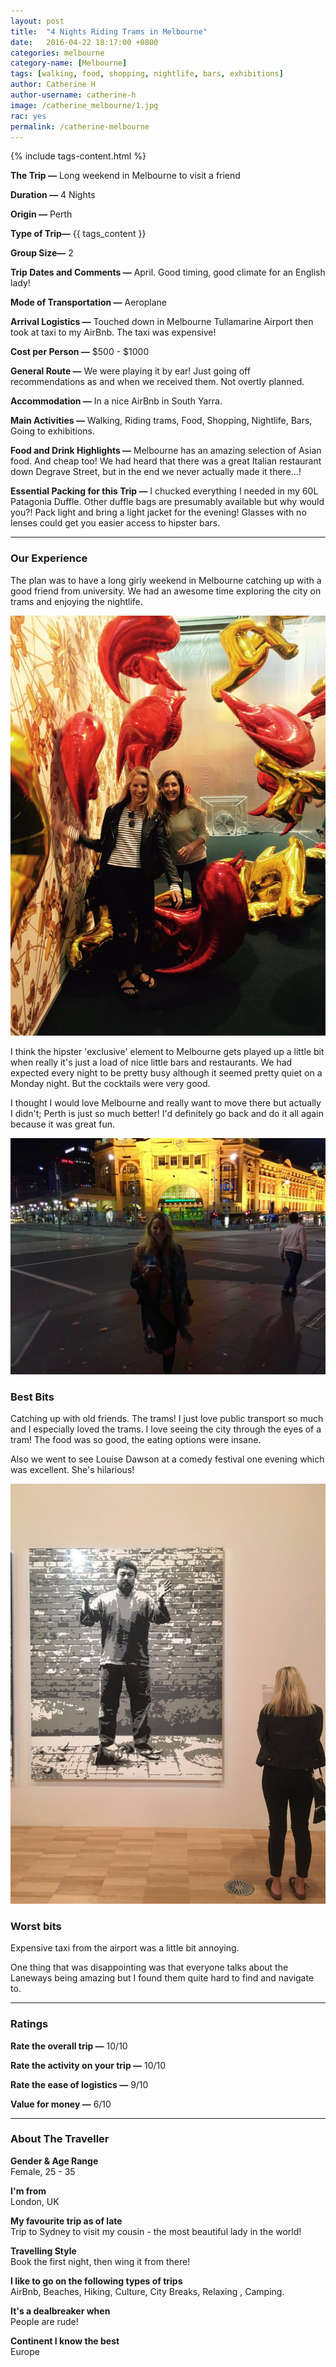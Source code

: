 ```yaml
---
layout: post
title:  "4 Nights Riding Trams in Melbourne"
date:   2016-04-22 18:17:00 +0800
categories: melbourne
category-name: [Melbourne]
tags: [walking, food, shopping, nightlife, bars, exhibitions]
author: Catherine H
author-username: catherine-h
image: /catherine_melbourne/1.jpg
rac: yes
permalink: /catherine-melbourne
---
```


{% include tags-content.html %}

**The Trip &mdash;** Long weekend in Melbourne to visit a friend

**Duration &mdash;** 4 Nights

**Origin &mdash;** Perth

**Type of Trip&mdash;** {{ tags_content }}

**Group Size&mdash;** 2

**Trip Dates and Comments &mdash;** April. Good timing, good climate for an English lady!

**Mode of Transportation &mdash;** Aeroplane

**Arrival Logistics &mdash;** Touched down in Melbourne Tullamarine Airport then took at taxi to my AirBnb. The taxi was expensive!

**Cost per Person &mdash;** $500 - $1000

**General Route &mdash;** We were playing it by ear! Just going off recommendations as and when we received them. Not overtly planned.

**Accommodation &mdash;** In a nice AirBnb in South Yarra.

**Main Activities &mdash;** Walking, Riding trams, Food, Shopping, Nightlife, Bars, Going to exhibitions.

**Food and Drink Highlights &mdash;** Melbourne has an amazing selection of Asian food. And cheap too! We had heard that there was a great Italian restaurant down Degrave Street, but in the end we never actually made it there...!

**Essential Packing for this Trip &mdash;** I chucked everything I needed in my 60L Patagonia Duffle. Other duffle bags are presumably available but why would you?! Pack light and bring a light jacket for the evening! Glasses with no lenses could get you easier access to hipster bars.

<hr />

### Our Experience

The plan was to have a long girly weekend in Melbourne catching up with a good friend from university. We had an awesome time exploring the city on trams and enjoying the nightlife.

![Catman in Melbourne](/img/catherine_melbourne/2.jpg "Catman in Melbourne")

I think the hipster 'exclusive' element to Melbourne gets played up a little bit when really it's just a load of nice little bars and restaurants. We had expected every night to be pretty busy although it seemed pretty quiet on a Monday night. But the cocktails were very good.

I thought I would love Melbourne and really want to move there but actually I didn't; Perth is just so much better! I'd definitely go back and do it all again because it was great fun.

![Catman in Melbourne](/img/catherine_melbourne/3.jpg "Catman in Melbourne")

### Best Bits

Catching up with old friends. The trams! I just love public transport so much and I especially loved the trams. I love seeing the city through the eyes of a tram! The food was so good, the eating options were insane.

Also we went to see Louise Dawson at a comedy festival one evening which was excellent. She's hilarious!

![Catman in Melbourne](/img/catherine_melbourne/4.jpg "Catman in Melbourne")

### Worst bits

Expensive taxi from the airport was a little bit annoying.

One thing that was disappointing was that everyone talks about the Laneways being amazing but I found them quite hard to find and navigate to.

<hr />

### Ratings

**Rate the overall trip &mdash;** 10/10

**Rate the activity on your trip &mdash;** 10/10

**Rate the ease of logistics &mdash;** 9/10

**Value for money &mdash;** 6/10  

<hr />

### About The Traveller

**Gender & Age Range<br />** Female, 25 - 35

**I'm from <br />** London, UK

**My favourite trip as of late <br />** Trip to Sydney to visit my cousin - the most beautiful lady in the world!

**Travelling Style <br />** Book the first night, then wing it from there!

**I like to go on the following types of trips <br />** AirBnb, Beaches, Hiking, Culture, City Breaks, Relaxing , Camping.

**It's a dealbreaker when <br />** People are rude!

**Continent I know the best <br />** Europe
